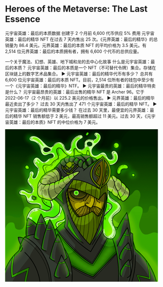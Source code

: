 # Heroes of the Metaverse: The Last Essence

元宇宙英雄：最后的本质数据
创建于 2 个月前
6,600 代币供应
5% 费用
元宇宙英雄：最后的精华 NFT 在过去 7 天内售出 25 次。《元界英雄：最后的精华》的总销量为 86.4 美元。元界英雄：最后的本质 NFT 的平均价格为 3.5 美元。有 2,514 位元界英雄：最后的本质拥有者，拥有 6,600 个代币的总供应量。

一个关于魔法、幻想、英雄、地下城和龙的去中心化故事 什么是元宇宙英雄：最后的本质？
元宇宙英雄：最后的本质是一个 NFT（不可替代令牌）集合。存储在区块链上的数字艺术品集合。
▶ 元宇宙英雄：最后的精华代币有多少？
总共有 6,600 位元宇宙英雄：最后的本质 NFT。目前，2,514 位所有者的钱包中至少有一个《元宇宙英雄：最后的精华》NTF。
▶ 元宇宙最贵的英雄：最后的精华特卖是什么？
元宇宙最昂贵的英雄：最后出售的精华 NFT 是 Archer 96。它于 2022-06-17（2 个月前）以 225.2 美元的价格售出。
▶ 元界英雄：最后的精华最近卖出了多少？
过去 30 天内售出了 471 个元宇宙英雄：最后的精华 NFT。
▶ 元宇宙英雄：最后的精华需要多少钱？
在过去 30 天里，最便宜的元界英雄：最后的精华 NFT 销售额低于 2 美元，最高销售额超过 11 美元。过去 30 天，《元宇宙英雄：最后的本质》NFT 的中位价格为 7 美元。

![NFT](unnamed.png)
